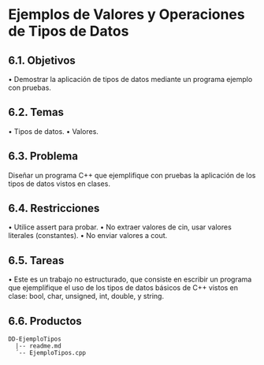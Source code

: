 # Ejemplos de Valores y Operaciones de Tipos de Datos
## 6.1. Objetivos
• Demostrar la aplicación de tipos de datos mediante un programa ejemplo con pruebas. 
## 6.2. Temas
• Tipos de datos. 
• Valores.
## 6.3. Problema
Diseñar un programa C++ que ejemplifique con pruebas la aplicación de los tipos de datos vistos en clases.
 ## 6.4. Restricciones
• Utilice assert para probar. 
• No extraer valores de cin, usar valores literales (constantes). 
• No enviar valores a cout.
## 6.5. Tareas
• Este es un trabajo no estructurado, que consiste en escribir un programa que ejemplifique el uso de los tipos de datos básicos de C++ vistos en clase: bool, char, unsigned, int, double, y string.
## 6.6. Productos

```
DD-EjemploTipos
  |-- readme.md 
  ´-- EjemploTipos.cpp
```
